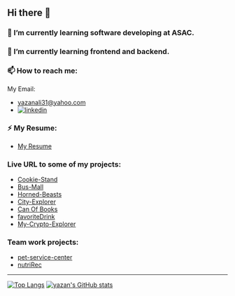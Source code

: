 ## Hi there 👋

### 🔭 I’m currently learning software developing at ASAC.
### 🌱 I’m currently learning frontend and backend.

### 📫 How to reach me:
My Email:
* <yazanali31@yahoo.com> 
* [![linkedin](https://visualpharm.com/assets/230/Linkedin-595b40b75ba036ed117d8586.svg)](https://www.linkedin.com/in/Yazan-Alkharabsheh)

### ⚡ My Resume:
* [My Resume](https://drive.google.com/file/d/1a1uAGjsyx8uhzk643YzZ77T2DifuTZ9z/view?usp=sharing)

### Live URL to some of my projects:
* [Cookie-Stand](https://yazanabdulhafez.github.io/cookie-stand/)
* [Bus-Mall](https://yazanabdulhafez.github.io/bus-mall/)
* [Horned-Beasts](https://blissful-allen-bd06f2.netlify.app/)
* [City-Explorer](https://suspicious-brahmagupta-dd99c3.netlify.app/)
* [Can Of Books](https://trusting-colden-84ef43.netlify.app/)
* [favoriteDrink](https://favoritedrink.netlify.app/)
* [My-Crypto-Explorer](https://tender-hugle-5149d6.netlify.app/)
### Team work projects:
* [pet-service-center](https://pet-service-center.github.io/pets-care-center/)
* [nutriRec](https://nutrirec.netlify.app/)
--------------------------------------------------------------
[![Top Langs](https://github-readme-stats.vercel.app/api/top-langs/?username=yazanabdulhafez&theme=radical&show_icons=true)](https://github.com/yazanabdulhafez)
[![yazan's GitHub stats](https://github-readme-stats.vercel.app/api?username=yazanabdulhafez&theme=radical&show_icons=true)](https://github.com/yazanabdulhafez)

<!--
**yazanabdulhafez/yazanabdulhafez** is a ✨ _special_ ✨ repository because its `README.md` (this file) appears on your GitHub profile.

Here are some ideas to get you started:

- 🔭 I’m currently working on ...
- 🌱 I’m currently learning ...
- 👯 I’m looking to collaborate on ...
- 🤔 I’m looking for help with ...
- 💬 Ask me about ...
- 📫 How to reach me: ...
- 😄 Pronouns: ...
- ⚡ Fun fact: ...
-->

